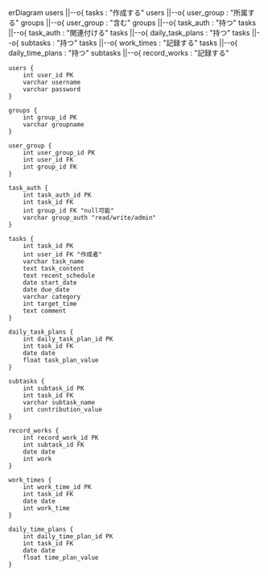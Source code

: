 erDiagram
    users ||--o{ tasks : "作成する"
    users ||--o{ user_group : "所属する"
    groups ||--o{ user_group : "含む"
    groups ||--o{ task_auth : "持つ"
    tasks ||--o{ task_auth : "関連付ける"
    tasks ||--o{ daily_task_plans : "持つ"
    tasks ||--o{ subtasks : "持つ"
    tasks ||--o{ work_times : "記録する"
    tasks ||--o{ daily_time_plans : "持つ"
    subtasks ||--o{ record_works : "記録する"

    users {
        int user_id PK
        varchar username
        varchar password
    }
    
    groups {
        int group_id PK
        varchar groupname
    }
    
    user_group {
        int user_group_id PK
        int user_id FK
        int group_id FK
    }
    
    task_auth {
        int task_auth_id PK
        int task_id FK
        int group_id FK "null可能"
        varchar group_auth "read/write/admin"
    }
    
    tasks {
        int task_id PK
        int user_id FK "作成者"
        varchar task_name
        text task_content
        text recent_schedule
        date start_date
        date due_date
        varchar category
        int target_time
        text comment
    }
    
    daily_task_plans {
        int daily_task_plan_id PK
        int task_id FK
        date date
        float task_plan_value
    }
    
    subtasks {
        int subtask_id PK
        int task_id FK
        varchar subtask_name
        int contribution_value
    }
    
    record_works {
        int record_work_id PK
        int subtask_id FK
        date date
        int work
    }
    
    work_times {
        int work_time_id PK
        int task_id FK
        date date
        int work_time
    }
    
    daily_time_plans {
        int daily_time_plan_id PK
        int task_id FK
        date date
        float time_plan_value
    }